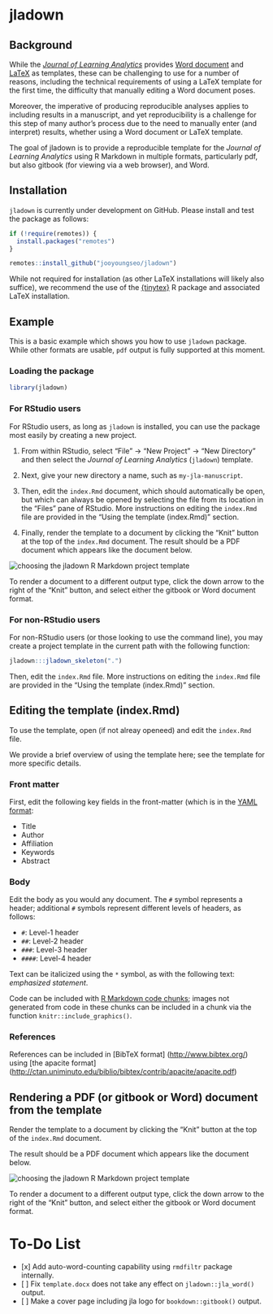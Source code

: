 
<!-- README.md is generated from README.Rmd. Please edit that file -->

# jladown

<!-- badges: start -->

<!-- badges: end -->

## Background

While the [*Journal of Learning
Analytics*](https://epress.lib.uts.edu.au/journals/index.php/JLA/index)
provides [Word
document](https://drive.google.com/uc?export=download&id=1ST6Fr9w1xgpRK_2Xuhczhrxw98RFqYOI)
and
[LaTeX](https://drive.google.com/uc?export=download&id=1LMkbm-HKAWliyTyRpzn1o0OxduJuVw7f)
as templates, these can be challenging to use for a number of reasons,
including the technical requirements of using a LaTeX template for the
first time, the difficulty that manually editing a Word document poses.

Moreover, the imperative of producing reproducible analyses applies to
including results in a manuscript, and yet reproducibility is a
challenge for this step of many author’s process due to the need to
manually enter (and interpret) results, whether using a Word document or
LaTeX template.

The goal of jladown is to provide a reproducible template for the
*Journal of Learning Analytics* using R Markdown in multiple formats,
particularly pdf, but also gitbook (for viewing via a web browser), and
Word.

## Installation

`jladown` is currently under development on GitHub. Please install and
test the package as follows:

``` r
if (!require(remotes)) {
  install.packages("remotes")
}

remotes::install_github("jooyoungseo/jladown")
```

While not required for installation (as other LaTeX installations will
likely also suffice), we recommend the use of the
[{tinytex}](https://yihui.org/tinytex/) R package and associated LaTeX
installation.

## Example

This is a basic example which shows you how to use `jladown` package.
While other formats are usable, `pdf` output is fully supported at this
moment.

### Loading the package

``` r
library(jladown)
```

### For RStudio users

For RStudio users, as long as `jladown` is installed, you can use the
package most easily by creating a new project.

1.  From within RStudio, select “File” -\> “New Project” -\> “New
    Directory” and then select the *Journal of Learning Analytics*
    (`jladown`) template.

2.  Next, give your new directory a name, such as `my-jla-manuscript`.

3.  Then, edit the `index.Rmd` document, which should automatically be
    open, but which can always be opened by selecting the file from its
    location in the “Files” pane of RStudio. More instructions on
    editing the `index.Rmd` file are provided in the “Using the template
    (index.Rmd)” section.

4.  Finally, render the template to a document by clicking the “Knit”
    button at the top of the `index.Rmd` document. The result should be
    a PDF document which appears like the document below.

![choosing the jladown R Markdown project
template](img/4-jla-render.png)

To render a document to a different output type, click the down arrow to
the right of the “Knit” button, and select either the gitbook or Word
document format.

### For non-RStudio users

For non-RStudio users (or those looking to use the command line), you
may create a project template in the current path with the following
function:

``` r
jladown:::jladown_skeleton(".")
```

Then, edit the `index.Rmd` file. More instructions on editing the
`index.Rmd` file are provided in the “Using the template (index.Rmd)”
section.

## Editing the template (index.Rmd)

To use the template, open (if not alreay openeed) and edit the
`index.Rmd` file.

We provide a brief overview of using the template here; see the template
for more specific details.

### Front matter

First, edit the following key fields in the front-matter (which is in
the [YAML
format](https://yaml.org/):

  - Title
  - Author
  - Affiliation
  - Keywords
  - Abstract

<!-- I'm not sure that the next line is true, and so I commented it out for now: -->

<!-- We note that fields that are not edited will not be included in the rendered -->

<!-- document. -->

### Body

Edit the body as you would any document. The `#` symbol represents a
header; additional `#` symbols represent different levels of headers, as
follows:

  - `#`: Level-1 header
  - `##`: Level-2 header
  - `###`: Level-3 header
  - `####`: Level-4 header

Text can be italicized using the `*` symbol, as with the following text:
*emphasized statement*.

Code can be included with [R Markdown code
chunks](https://rmarkdown.rstudio.com/lesson-3.html); images not
generated from code in these chunks can be included in a chunk via the
function `knitr::include_graphics()`.

### References

References can be included in \[BibTeX format\]
(<http://www.bibtex.org/>) using \[the apacite format\]
(<http://ctan.uniminuto.edu/biblio/bibtex/contrib/apacite/apacite.pdf>)

## Rendering a PDF (or gitbook or Word) document from the template

Render the template to a document by clicking the “Knit” button at the
top of the `index.Rmd` document.

The result should be a PDF document which appears like the document
below.

![choosing the jladown R Markdown project
template](img/4-jla-render.png)

To render a document to a different output type, click the down arrow to
the right of the “Knit” button, and select either the gitbook or Word
document format.

# To-Do List

  - \[x\] Add auto-word-counting capability using `rmdfiltr` package
    internally.
  - \[ \] Fix `template.docx` does not take any effect on
    `jladown::jla_word()` output.
  - \[ \] Make a cover page including jla logo for `bookdown::gitbook()`
    output.
